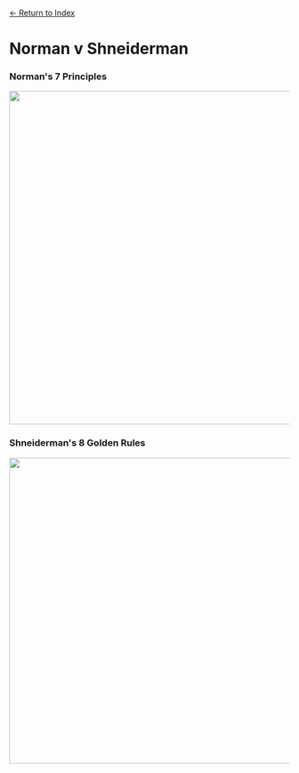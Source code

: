 [← Return to Index](https://github.com/kspra3/FIT3175-Notes)

# Norman v Shneiderman

### Norman's 7 Principles
<img src=https://github.com/kspra3/FIT3175-Notes/blob/master/Images/normans_7_principles.png width="600">

### Shneiderman's 8 Golden Rules
<img src=https://github.com/kspra3/FIT3175-Notes/blob/master/Images/shneiderman.png width="550">


